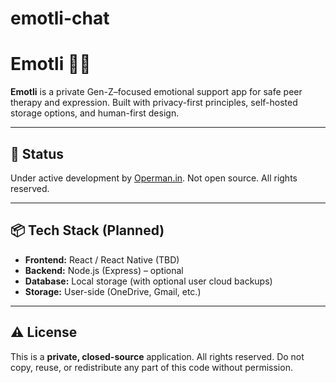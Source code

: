 # emotli-chat

# Emotli 🧠💬

**Emotli** is a private Gen-Z–focused emotional support app for safe peer therapy and expression. Built with privacy-first principles, self-hosted storage options, and human-first design.

---

## 🚧 Status
Under active development by [Operman.in](https://operman.in). Not open source. All rights reserved.

---

## 📦 Tech Stack (Planned)
- **Frontend:** React / React Native (TBD)
- **Backend:** Node.js (Express) – optional
- **Database:** Local storage (with optional user cloud backups)
- **Storage:** User-side (OneDrive, Gmail, etc.)

---

## ⚠️ License
This is a **private, closed-source** application. All rights reserved. Do not copy, reuse, or redistribute any part of this code without permission.
